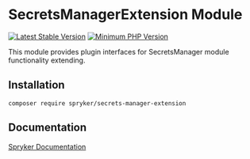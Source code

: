 # SecretsManagerExtension Module
[![Latest Stable Version](https://poser.pugx.org/spryker/secrets-manager-extension/v/stable.svg)](https://packagist.org/packages/spryker/secrets-manager-extension)
[![Minimum PHP Version](https://img.shields.io/badge/php-%3E%3D%208.1-8892BF.svg)](https://php.net/)

This module provides plugin interfaces for SecretsManager module functionality extending.

## Installation

```
composer require spryker/secrets-manager-extension
```

## Documentation

[Spryker Documentation](https://docs.spryker.com)
